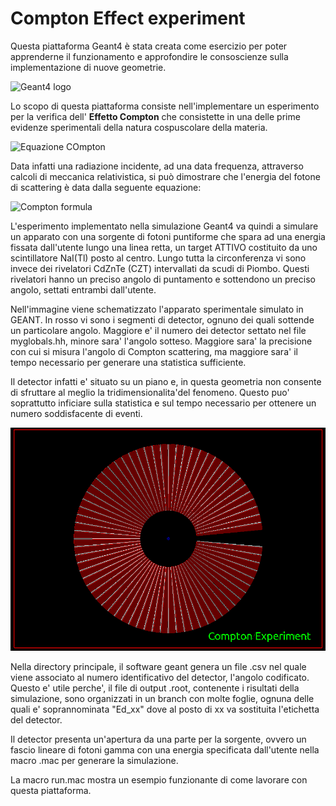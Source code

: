 # Compton Effect experiment
Questa piattaforma Geant4 è stata creata come esercizio per poter apprenderne il funzionamento e approfondire le consoscienze sulla implementazione di nuove geometrie. 


![Geant4 logo](https://geant4.web.cern.ch/sites/default/files/g4logo-web.png)

Lo scopo di questa piattaforma consiste nell'implementare un esperimento per la verifica dell' **Effetto Compton** che consistette in una delle prime evidenze sperimentali della natura cospuscolare della materia.

![Equazione COmpton](https://www.mdpi.com/crystals/crystals-11-00525/article_deploy/html/images/crystals-11-00525-g001.png)

Data infatti una radiazione incidente, ad una data frequenza, attraverso calcoli di meccanica relativistica, si può dimostrare che l'energia del fotone di scattering è data dalla seguente equazione:

![Compton formula](https://h3dgamma.com/images/comptonFormula.PNG)


L'esperimento implementato nella simulazione Geant4 va quindi a simulare un apparato con una sorgente di fotoni puntiforme che spara ad una energia fissata dall'utente lungo una linea retta, un target ATTIVO costituito da uno scintillatore NaI(Tl) posto al centro. Lungo tutta la circonferenza vi sono invece dei rivelatori CdZnTe (CZT) intervallati da scudi di Piombo. Questi rivelatori hanno un preciso angolo di puntamento e sottendono un preciso angolo, settati entrambi dall'utente.


Nell'immagine viene schematizzato l'apparato sperimentale simulato in GEANT. In rosso vi sono i segmenti di detector, ognuno dei quali sottende un particolare angolo.
Maggiore e' il numero dei detector settato nel file myglobals.hh, minore sara' l'angolo sotteso. Maggiore sara' la precisione con cui si misura l'angolo di Compton scattering, ma maggiore sara' il tempo necessario per generare una statistica sufficiente.

Il detector infatti e' situato su un piano e, in questa geometria non consente di sfruttare al meglio la tridimensionalita'del fenomeno. Questo puo' soprattutto inficiare sulla statistica e sul tempo necessario per ottenere un numero soddisfacente di eventi.

![Experiment](./immagini/compton.png)


Nella directory principale, il software geant genera un file .csv nel quale viene associato al numero identificativo del detector, l'angolo codificato. Questo e' utile perche', il file di output .root, contenente i risultati della simulazione, sono organizzati in un branch con molte foglie, ognuna delle quali e' soprannominata "Ed_xx" dove al posto di xx va sostituita l'etichetta del detector. 


Il detector presenta un'apertura da una parte per la sorgente, ovvero un fascio lineare di fotoni gamma con una energia specificata dall'utente nella macro .mac per generare la simulazione.

La macro run.mac mostra un esempio funzionante di come lavorare con questa piattaforma.




